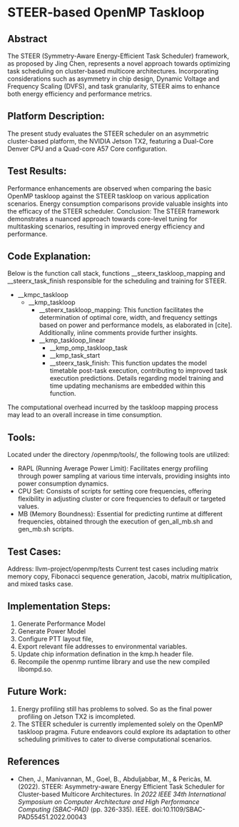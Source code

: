 # STEER-based OpenMP Taskloop

## Abstract
The STEER (Symmetry-Aware Energy-Efficient Task Scheduler) framework, as proposed by Jing Chen, represents a novel approach towards optimizing task scheduling on cluster-based multicore architectures. Incorporating considerations such as asymmetry in chip design, Dynamic Voltage and Frequency Scaling (DVFS), and task granularity, STEER aims to enhance both energy efficiency and performance metrics.

## Platform Description:
The present study evaluates the STEER scheduler on an asymmetric cluster-based platform, the NVIDIA Jetson TX2, featuring a Dual-Core Denver CPU and a Quad-core A57 Core configuration.

## Test Results:

Performance enhancements are observed when comparing the basic OpenMP taskloop against the STEER taskloop on various application scenarios.
Energy consumption comparisons provide valuable insights into the efficacy of the STEER scheduler.
Conclusion:
The STEER framework demonstrates a nuanced approach towards core-level tuning for multitasking scenarios, resulting in improved energy efficiency and performance.

## Code Explanation:
Below is the function call stack, functions __steerx_taskloop_mapping and __steerx_task_finish responsible for the scheduling and training for STEER.


- __kmpc_taskloop
    - __kmp_taskloop
        - __steerx_taskloop_mapping: This function facilitates the determination of optimal core, width, and frequency settings based on power and performance models, as elaborated in [cite]. Additionally, inline comments provide further insights.
        - __kmp_taskloop_linear
            - __kmp_omp_taskloop_task
            - __kmp_task_start
            - __steerx_task_finish: This function updates the model timetable post-task execution, contributing to improved task execution predictions. Details regarding model training and time updating mechanisms are embedded within this function.

The computational overhead incurred by the taskloop mapping process may lead to an overall increase in time consumption.

## Tools:
Located under the directory /openmp/tools/, the following tools are utilized:

- RAPL (Running Average Power Limit): Facilitates energy profiling through power sampling at various time intervals, providing insights into power consumption dynamics.
- CPU Set: Consists of scripts for setting core frequencies, offering flexibility in adjusting cluster or core frequencies to default or targeted values.
- MB (Memory Boundness): Essential for predicting runtime at different frequencies, obtained through the execution of gen_all_mb.sh and gen_mb.sh scripts.

## Test Cases:
Address: llvm-project/openmp/tests
Current test cases including matrix memory copy, Fibonacci sequence generation, Jacobi, matrix multiplication, and mixed tasks case.

## Implementation Steps:
1. Generate Performance Model
2. Generate Power Model
3. Configure PTT layout file, 
4. Export relevant file addresses to environmental variables.
5. Update chip information defination in the kmp.h header file.
6. Recompile the openmp runtime library and use the new compiled libompd.so.


## Future Work:


1. Energy profiling still has problems to solved. So as the final power profiling on Jetson TX2 is imcompleted.
2. The STEER scheduler is currently implemented solely on the OpenMP taskloop pragma. Future endeavors could explore its adaptation to other scheduling primitives to cater to diverse computational scenarios.

## References

- Chen, J., Manivannan, M., Goel, B., Abduljabbar, M., & Pericàs, M. (2022). STEER: Asymmetry-aware Energy Efficient Task Scheduler for Cluster-based Multicore Architectures. In *2022 IEEE 34th International Symposium on Computer Architecture and High Performance Computing (SBAC-PAD)* (pp. 326-335). IEEE. doi:10.1109/SBAC-PAD55451.2022.00043
